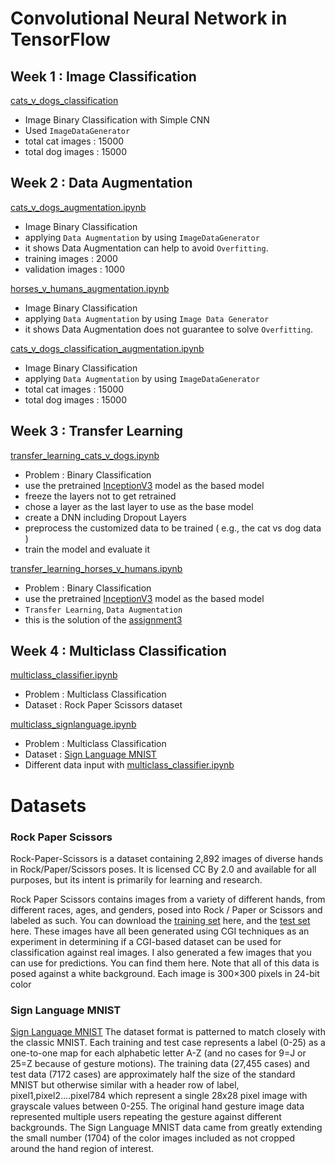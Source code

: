 # Convolutional Neural Network in TensorFlow

## Week 1 : Image Classification
[cats_v_dogs_classification](https://github.com/yiyichanmyae/CNN/blob/main/tensorflow_dev_assignments/cnn_in_TF/C2W1_Assignment_cats_v_dogs_classification.ipynb)
- Image Binary Classification with Simple CNN
- Used `ImageDataGenerator`
- total cat images : 15000
- total dog images : 15000

## Week 2 : Data Augmentation
[cats_v_dogs_augmentation.ipynb](https://github.com/yiyichanmyae/CNN/blob/main/tensorflow_dev_assignments/cnn_in_TF/C2W2_Lab1_cats_v_dogs_augmentation.ipynb)
- Image Binary Classification
- applying `Data Augmentation` by using `ImageDataGenerator`
- it shows Data Augmentation can help to avoid `Overfitting`.
- training images : 2000
- validation images : 1000

[horses_v_humans_augmentation.ipynb](https://github.com/yiyichanmyae/CNN/blob/main/tensorflow_dev_assignments%20/cnn_in_TF/C2W2_Lab2_horses_v_humans_augmentation.ipynb)
- Image Binary Classification
- applying `Data Augmentation` by using `Image Data Generator`
- it shows Data Augmentation does not guarantee to solve `Overfitting`.

[cats_v_dogs_classification_augmentation.ipynb](https://github.com/yiyichanmyae/CNN/blob/main/tensorflow_dev_assignments/cnn_in_TF/C2W2_Assignment_cats_v_dogs_classification_augmentation.ipynb)
- Image Binary Classification
- applying `Data Augmentation` by using `ImageDataGenerator`
- total cat images : 15000
- total dog images : 15000

## Week 3 : Transfer Learning
[transfer_learning_cats_v_dogs.ipynb](https://github.com/yiyichanmyae/CNN/blob/main/tensorflow_dev_assignments/cnn_in_TF/C2W3_Lab1_transfer_learning.ipynb)
- Problem : Binary Classification
- use the pretrained [InceptionV3](https://storage.googleapis.com/mledu-datasets/inception_v3_weights_tf_dim_ordering_tf_kernels_notop.h5) model as the based model
- freeze the layers not to get retrained
- chose a layer as the last layer to use as the base model
- create a DNN including Dropout Layers
- preprocess the customized data to be trained ( e.g., the cat vs dog data )
- train the model and evaluate it

[transfer_learning_horses_v_humans.ipynb](https://github.com/yiyichanmyae/CNN/blob/main/tensorflow_dev_assignments/cnn_in_TF/C2W3_Assignment_horses_v_humans.ipynb)
- Problem : Binary Classification
- use the pretrained [InceptionV3](https://storage.googleapis.com/mledu-datasets/inception_v3_weights_tf_dim_ordering_tf_kernels_notop.h5) model as the based model
- `Transfer Learning`, `Data Augmentation`
- this is the solution of the [assignment3](https://github.com/yiyichanmyae/CNN/blob/main/tensorflow_dev_assignments/cnn_in_TF/C2W3_Assignment.ipynb)

## Week 4 : Multiclass Classification
[multiclass_classifier.ipynb](https://github.com/yiyichanmyae/CNN/blob/main/tensorflow_dev_assignments/cnn_in_TF/C2W4_Lab1_multi_class_classifier.ipynb)
- Problem : Multiclass Classification
- Dataset : Rock Paper Scissors dataset

[multiclass_signlanguage.ipynb](https://github.com/yiyichanmyae/CNN/blob/main/tensorflow_dev_assignments/cnn_in_TF/C2W4_Assignment_SignLanguage.ipynb)
- Problem : Multiclass Classification
- Dataset : [Sign Language MNIST](https://www.kaggle.com/datasets/datamunge/sign-language-mnist)
- Different data input with [multiclass_classifier.ipynb](https://github.com/yiyichanmyae/CNN/blob/main/tensorflow_dev_assignments/cnn_in_TF/C2W4_Lab1_multi_class_classifier.ipynb)

# Datasets

### Rock Paper Scissors
Rock-Paper-Scissors is a dataset containing 2,892 images of diverse hands in Rock/Paper/Scissors poses. It is licensed 
CC By 2.0 and available for all purposes, but its intent is primarily for learning and research.

Rock Paper Scissors contains images from a variety of different hands,  from different races, ages, and genders, posed into Rock / Paper or Scissors and labeled as such. You can download the [training set](https://storage.googleapis.com/tensorflow-1-public/course2/week4/rps.zip) here, and the [test set](https://storage.googleapis.com/tensorflow-1-public/course2/week4/rps-test-set.zip) here. These images have all been generated using CGI techniques as an experiment in determining if a CGI-based dataset can be used for classification against real images. I also generated a few images that you can use for predictions. You can find them 
here.
Note that all of this data is posed against a white background.
Each image is 300×300 pixels in 24-bit color

### Sign Language MNIST
[Sign Language MNIST](https://www.kaggle.com/datasets/datamunge/sign-language-mnist) 
The dataset format is patterned to match closely with the classic MNIST. Each training and test case represents a label (0-25) as a one-to-one map for each alphabetic letter A-Z (and no cases for 9=J or 25=Z because of gesture motions). The training data (27,455 cases) and test data (7172 cases) are approximately half the size of the standard MNIST but otherwise similar with a header row of label, pixel1,pixel2….pixel784 which represent a single 28x28 pixel image with grayscale values between 0-255. The original hand gesture image data represented multiple users repeating the gesture against different backgrounds. The Sign Language MNIST data came from greatly extending the small number (1704) of the color images included as not cropped around the hand region of interest. 
